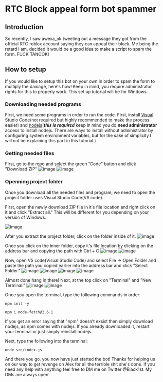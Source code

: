# RTC Block appeal form bot spammer
## Introduction
So recently, I saw awexa_ok tweeting out a message they got from the official RTC roblox account saying they can appeal their block. Me being the retard I am, decided it would be a good idea to make a script to spam the form. FUCK TANOOKI

## How to setup
If you would like to setup this bot on your own in order to spam the form to multiply the damage, here's how! Keep in mind, you require administrator rights for this to properly work. This set up tutorial will be for Windows.

### Downloading needed programs
First, we need some programs in order to run the code. First, install [Visual Studio Code](https://code.visualstudio.com/)(not required but highly recommended to make the process easier) and [nodejs](https://nodejs.org/en/)(***this is required*** keep in mind you do **need administrator** access to install nodejs. There are ways to install without administrator by configuring system environment variables, but for the sake of simplicity I will not be explaining this part in this tutorial.)

### Getting needed files
First, go to the repo and select the green "Code" button and click "Download ZIP"
![image](https://user-images.githubusercontent.com/98064246/180093426-b8025505-e63a-4f25-990f-59541115c850.png)
![image](https://user-images.githubusercontent.com/98064246/180093444-ac016e05-f838-493e-a3d0-568ea268d7d1.png)

### Openning project folder
Once you download all the needed files and program, we need to open the project folder uses Visual Studio Code(VS code). 

First, open the newly download ZIP file in it's file location and right click on it and click "Extract all." This will be different for you depending on your version of Windows.

![image](https://user-images.githubusercontent.com/98064246/180094901-cc4f63d6-0398-4ddd-b607-f568a1f528b7.png)

After you extract the project folder, click on the folder inside of it.
![image](https://user-images.githubusercontent.com/98064246/180095106-377749a7-411c-4f4f-97d2-65b7f9548f2d.png)

Once you click on the inner folder, copy it's file location by clicking on the address bar and copying the path with Ctrl + C
![image](https://user-images.githubusercontent.com/98064246/180095261-7eac7aff-1538-4b9b-a79d-b6a1cd4c7145.png)
![image](https://user-images.githubusercontent.com/98064246/180095350-d1b0c666-c544-488b-97ff-8107101561be.png)

Now, open VS code(Visual Studio Code) and select File -> Open Folder and paste the path you copied earlier into the address bar and click "Select Folder."
![image](https://user-images.githubusercontent.com/98064246/180095704-0cd04cc0-84f7-439f-9b9e-e44279bb5ca7.png)
![image](https://user-images.githubusercontent.com/98064246/180095776-719b9c95-31e7-4c17-a1f6-1f21e2221b8c.png)
![image](https://user-images.githubusercontent.com/98064246/180095835-52004c2f-17fe-46d0-b6ce-7460de1736e1.png)
![image](https://user-images.githubusercontent.com/98064246/180095872-9aa6d3fc-e5f6-4d9d-acc4-6bd2ef709f94.png)

Almost done hang in there! Next, at the top click on "Terminal" and "New Terminal."
![image](https://user-images.githubusercontent.com/98064246/180096015-a249c400-2205-4953-b913-eed14c5fb4a6.png)
![image](https://user-images.githubusercontent.com/98064246/180096051-a1ef3e94-3e64-43ff-90a9-d9aebd8c89e8.png)

Once you open the terminal, type the following commands in order:
```
npm init -y
```
```
npm i node-fetch@2.6.1
```

If you get an error saying that "npm" doesn't exsist then simply download nodejs, as npm comes with nodejs. If you already downloaded it, restart your terminal or just simply reinstall nodejs. 

Next, type the following into the terminal:
```
node src/index.js
```

And there you go, you now have just started the bot! Thanks for helping us on our way to get revenge on Alex for all the terrible shit she's done. If you need any help with anything feel free to DM me on Twitter @Biack1st. My DMs are always open!


